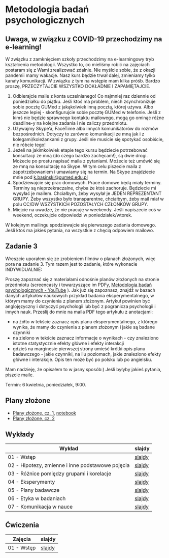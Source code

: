 # Metodologia badań psychologicznych

## Uwaga, w związku z COVID-19 przechodzimy na e-learning!

W związku z zamknięciem szkoły przechodzimy na e-learningowy tryb kształcenia metodologii. Wszystko to, co mieliśmy robić na zajęciach postaram się z Wami zrealizować zdalnie. Nie myślcie sobie, że z okazji pandemii mamy wakacje. Nasz kurs będzie trwał dalej, zmieniamy tylko kanały komunikacji. W związku z tym na wstępie mam kilka próśb. Bardzo proszę, PRZECZYTAJCIE WSZYSTKO DOKŁADNIE I ZAPAMIĘTAJCIE.

1. Odbierajcie maile z konta uczelnianego! Co najmniej raz dziennie od poniedziałku do piątku. Jeśli ktoś ma problem, niech zsynchronizuje sobie pocztę GUMed z jakąkolwiek inną pocztą, której używa. Albo jeszcze lepiej -  skonfigurujcie sobie pocztę GUMed w telefonie. Jeśli z kimś nie będzie sprawnego kontaktu mailowego, mogą go ominąć różne deadline-y na kolejne zadania i nie zaliczy przedmiotu.
2. Używajmy Skype’a, FaceTime albo innych komunikatorów do rozmów bezpośrednich. Dotyczy to zarówno komunikacji ze mną jak i z kolegami/koleżankami z grupy. Jeśli nie musicie się spotykać osobiście, nie róbcie tego!
3. Jeżeli na jakimkolwiek etapie tego kursu będziecie potrzebować konsultacji ze mną (do czego bardzo zachęcam!), są dwie drogi. Możecie po prostu napisać maila z pytaniami. Możecie też umówić się ze mną na konsultację na Skype. W tym celu piszecie maila z zapotrzebowaniem i umawiamy się na termin. Na Skype znajdziecie mnie pod k.basinski@gumed.edu.pl
4. Spodziewajcie się prac domowych. Prace domowe będą miały terminy. Terminy są nieprzekraczalne, chyba że ktoś zachoruje. Będziecie mi wysyłać je mailem.  Chciałbym, żeby wysyłał je JEDEN REPREZENTANT GRUPY. Żeby wszystko było transparentne, chciałbym, żeby mail miał w polu CC/DW WSZYSTKICH POZOSTAŁYCH CZŁONKÓW GRUPY.
5. Miejcie na uwadze, że nie pracuję w weekendy. Jeśli napiszecie coś w weekend, oczekujcie odpowiedzi w poniedziałek/wtorek.

W kolejnym mailingu spodziewajcie się pierwszego zadania domowego.  Jeśli ktoś ma jakieś pytania, na wszystkie z chęcią odpowiem mailowo.

## Zadanie 3
Wreszcie uporałem się ze zrobieniem filmów o planach złożonych, więc pora na zadanie 3. Tym razem jest to zadanie, które wykonacie INDYWIDUALNIE: 

Proszę zapoznać się z materiałami odnośnie planów złożonych na stronie przedmiotu (screencasty i towarzyszące im PDFy, [Metodologia badań psychologicznych - YouTube](https://www.youtube.com/playlist?list=PLQooX7p8NEM5mb36QxK_6wLuLTB2gk75_) ). Jak już się zapoznasz, znajdź w bazach danych artykułów naukowych przykład badania eksperymentalnego, w którym mamy do czynienia z planem złożonym. Artykuł powinien być anglojęzyczny i dotyczyć psychologii lub być z pogranicza psychologii i innych nauk.  Prześlij do mnie na maila PDF tego artykułu z anotacjami: 
- na żółto w tekście zaznacz opis planu eksperymentalnego, z którego wynika, że mamy do czynienia z planem złożonym i jakie są badane czynniki
- na zielono w tekście zaznacz informacje o wynikach - czy znaleziono istotne statystycznie efekty główne i efekty interakcji
- gdzieś na marginesie pierwszej strony umieść krótki opis planu badawczego - jakie czynniki, na ilu poziomach, jakie znaleziono efekty główne i interakcje. Opis ten może być po polsku lub po angielsku.

Mam nadzieję, że opisałem to w jasny sposób:) Jeśli byłyby jakieś pytania, piszcie maile.

Termin: 6 kwietnia, poniedziałek, 9:00.


## Plany złożone

- [Plany złożone, cz. 1](https://youtu.be/xmJX6D-dhJU), [notebook](https://github.com/k-basinski/mbp/blob/master/cw/Wykresy_interakcje.ipynb)
- [Plany złożone, cz. 2](https://youtu.be/vyWlrvJa3RI)


<!-- ## Terminy zajęć

Ćwiczenia w semestrze letnim odbywają się w piątki o:
- 8:00 - 9:30
- 9:45 - 11:15
- 11:30 - 13:00

w T108 albo B1_2.07 albo CMN/2/D/05b albo jeszcze gdzie indziej (sprawdzajcie plan!) -->


## Wykłady

Wykład | slajdy
------ | --------
01 - Wstęp | [slajdy](w01.html)
02 - Hipotezy, zmienne i inne podstawowe pojęcia | [slajdy](w02.html)
03 - Różnice pomiędzy grupami i korelacje | [slajdy](w03_old.html)
04 - Eksperymenty | [slajdy](w04.html)
05 - Plany badawcze | [slajdy](w05.html)
06 - Etyka w badaniach | [slajdy](w06.html)
07 - Komunikacja w nauce | [slajdy](w07.html)

<!-- Wszystkie materiały w jednym miejscu: [html](mbp_all.html) | [pdf](mbp_all.pdf) -->

## Ćwiczenia

Zajęcia | slajdy
------- | --------
01 - Wstęp | [slajdy](cw01.html)



<!-- - [Plany złożone](cw/plany_zlozone.html)
- [Notatki z przygotowania danych do analizy](cw/wymogi_dane.html)
- [Przykłady w xls](cw/przygotowanie_danych_przyklad/przyklady.zip)
- [Prezentacja o prezentacjach i języku](cw/z04DobrePrezentacje.pptx)
 -->

<!--#### Wymogi edytorskie artykułu

- Strona tytułowa (osobna strona): tytuł, autorzy, afiliacja (Gdański Uniwersytet Medyczny), abstrakt/streszczenie ( max. 250 słów), Słowa kluczowe (min.3, max.5)

- Strona A4 pionowo
- Marginesy: 2.5cm z każdej strony
- Interlinia: 1.5
- Czcionka: Times New Roman 11pt
- Wyrównanie do lewej
- Strony ponumerowane na dole po środku
- Ryciny i tabele w tekście, nie na końcu
- Ryciny ponumerowane, tabele ponumerowane
- Numeracja linii 
- Nagłówki: 
	- 1st: Times 14pt bold (wyrównane do lewej)
	- 2st: Times 12pt italic (wyrównane do lewej)
- Stosowanie podziału tekstu na akapity jest fajne
- Akapity zaczynają się od wcięcia (bez linii przerwy)
- Bibliografia w standardzie APA6. Zachęcam do używania managerów cytowań: Mendeley Desktop albo ZOTERO. 
- Format pliku - PDF
- Cały artykuł nie powinien być dłuższy niż 15 stron maszynopisu

Przykładowy manuskrypt: <https://psyarxiv.com/3n7kp/download> (uwaga, brakuje podpisu pod Figure 2!)

[Ściąga ze statystyki](cw/sciaga_stata.html)
 -->

<!-- ### Błędy

Na pewno w wielu miejscach popełniłem jakieś błędy. Jeśli znajdziesz błąd, koniecznie daj mi znać. Najlepiej poprzez stworzenie `issue` na GitHubie albo od razu - `pull request` z proponowanymi zmianami.
 -->